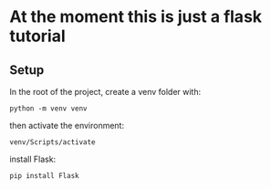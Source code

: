 # At the moment this is just a flask tutorial #

## Setup ##

In the root of the project, create a venv folder with:
```
python -m venv venv
```
then activate the environment:
```
venv/Scripts/activate
```
install Flask:
```
pip install Flask
```
